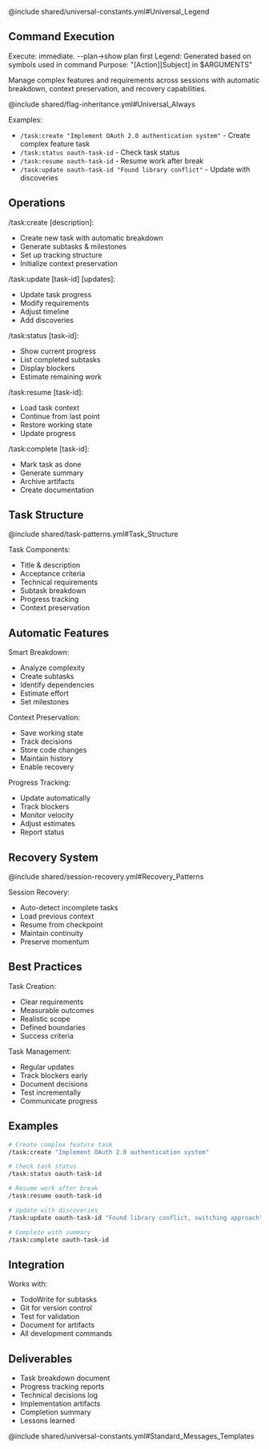 @include shared/universal-constants.yml#Universal_Legend

## Command Execution
Execute: immediate. --plan→show plan first
Legend: Generated based on symbols used in command
Purpose: "[Action][Subject] in $ARGUMENTS"

Manage complex features and requirements across sessions with automatic breakdown, context preservation, and recovery capabilities.

@include shared/flag-inheritance.yml#Universal_Always

Examples:
- `/task:create "Implement OAuth 2.0 authentication system"` - Create complex feature task
- `/task:status oauth-task-id` - Check task status  
- `/task:resume oauth-task-id` - Resume work after break
- `/task:update oauth-task-id "Found library conflict"` - Update with discoveries

## Operations

/task:create [description]:
- Create new task with automatic breakdown
- Generate subtasks & milestones
- Set up tracking structure
- Initialize context preservation

/task:update [task-id] [updates]:
- Update task progress
- Modify requirements
- Adjust timeline
- Add discoveries

/task:status [task-id]:
- Show current progress
- List completed subtasks
- Display blockers
- Estimate remaining work

/task:resume [task-id]:
- Load task context
- Continue from last point
- Restore working state
- Update progress

/task:complete [task-id]:
- Mark task as done
- Generate summary
- Archive artifacts
- Create documentation

## Task Structure

@include shared/task-patterns.yml#Task_Structure

Task Components:
- Title & description
- Acceptance criteria
- Technical requirements
- Subtask breakdown
- Progress tracking
- Context preservation

## Automatic Features

Smart Breakdown:
- Analyze complexity
- Create subtasks
- Identify dependencies
- Estimate effort
- Set milestones

Context Preservation:
- Save working state
- Track decisions
- Store code changes
- Maintain history
- Enable recovery

Progress Tracking:
- Update automatically
- Track blockers
- Monitor velocity
- Adjust estimates
- Report status

## Recovery System

@include shared/session-recovery.yml#Recovery_Patterns

Session Recovery:
- Auto-detect incomplete tasks
- Load previous context
- Resume from checkpoint
- Maintain continuity
- Preserve momentum

## Best Practices

Task Creation:
- Clear requirements
- Measurable outcomes
- Realistic scope
- Defined boundaries
- Success criteria

Task Management:
- Regular updates
- Track blockers early
- Document decisions
- Test incrementally
- Communicate progress

## Examples

```bash
# Create complex feature task
/task:create "Implement OAuth 2.0 authentication system"

# Check task status
/task:status oauth-task-id

# Resume work after break
/task:resume oauth-task-id

# Update with discoveries
/task:update oauth-task-id "Found library conflict, switching approach"

# Complete with summary
/task:complete oauth-task-id
```

## Integration

Works with:
- TodoWrite for subtasks
- Git for version control
- Test for validation
- Document for artifacts
- All development commands

## Deliverables

- Task breakdown document
- Progress tracking reports
- Technical decisions log
- Implementation artifacts
- Completion summary
- Lessons learned

@include shared/universal-constants.yml#Standard_Messages_Templates